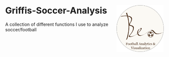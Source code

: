 # Griffis-Soccer-Analysis <img src="images/Ben Logo Round.png" align="right" width="150" height="150"/>
A collection of different functions I use to analyze soccer/football
